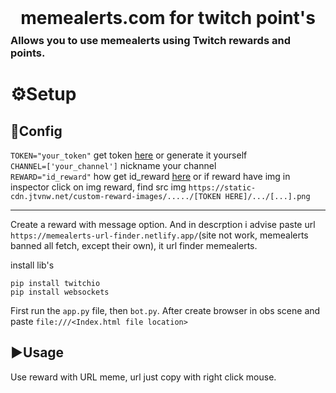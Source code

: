 <h1 style="width:fit-content;margin:0 auto;">memealerts.com for twitch point's </h1>
<h3 style="width:fit-content;margin:0 auto;margin-top:9px">Allows you to use memealerts using Twitch rewards and points.</h3>

# ⚙️Setup
## 💾Config
`TOKEN="your_token"` get token <a href="https://twitchapps.com/tmi/">here</a> or generate it yourself  
`CHANNEL=['your_channel']` nickname your channel  
`REWARD="id_reward"` how get id_reward <a href="https://github.com/instafluff/TwitchCustomRewardID">here</a> or if reward have img in inspector click on img reward, find src img `https://static-cdn.jtvnw.net/custom-reward-images/...../[TOKEN HERE]/.../[...].png
`  

---
Create a reward with message option. And in descrption i advise paste url `https://memealerts-url-finder.netlify.app/`(site not work, memealerts banned all fetch, except their own), it url finder memealerts.  

install lib's
```
pip install twitchio
pip install websockets
```
First run the `app.py` file, then `bot.py`. After create browser in obs scene and paste `file:///<Index.html file location>`
## ▶️Usage
Use reward with URL meme, url just copy with right click mouse.

